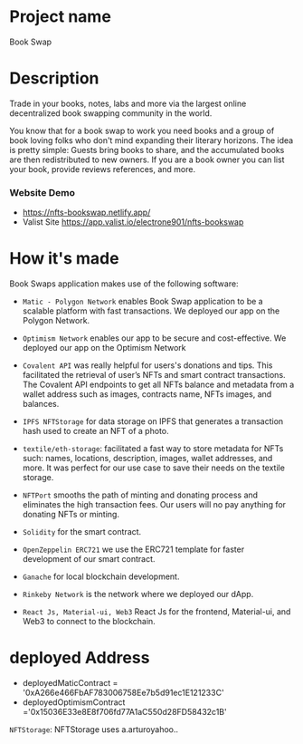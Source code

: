# Project name

Book Swap

# Description

Trade in your books, notes, labs and more via the largest online decentralized book swapping community in the world.

You know that for a book swap to work you need books and a group of book loving folks who don't mind expanding their literary horizons. The idea is pretty simple: Guests bring books to share, and the accumulated books are then redistributed to new owners.
 If you are a book owner you can list your book, provide reviews references, and more.

### Website Demo

- https://nfts-bookswap.netlify.app/
- Valist Site https://app.valist.io/electrone901/nfts-bookswap

# How it's made

Book Swaps application makes use of the following software:

- `Matic - Polygon Network` enables Book Swap application to be a scalable platform with fast transactions. We deployed our app on the Polygon Network.

- `Optimism Network` enables our app to be secure and cost-effective. We deployed our app on the Optimism Network


- `Covalent API` was really helpful for users's donations and tips. This facilitated the retrieval of user’s NFTs and smart contract transactions. The Covalent API endpoints to get all NFTs balance and metadata from a wallet address such as images, contracts name, NFTs images, and balances.

* `IPFS NFTStorage` for data storage on IPFS that generates a transaction hash used to create an NFT of a photo.

* `textile/eth-storage`: facilitated a fast way to store metadata for NFTs such: names, locations, description, images, wallet addresses, and more. It was perfect for our use case to save their needs on the textile storage.

* `NFTPort` smooths the path of minting and donating process and eliminates the high transaction fees.  Our users will no pay anything for donating NFTs or minting.


* `Solidity` for the smart contract.
* `OpenZeppelin ERC721` we use the ERC721 template for faster development of our smart contract.

* `Ganache` for local blockchain development.

* `Rinkeby Network` is the network where we deployed our dApp.

* `React Js, Material-ui, Web3` React Js for the frontend, Material-ui, and Web3 to connect to the blockchain.

# deployed Address

- deployedMaticContract = '0xA266e466FbAF783006758Ee7b5d91ec1E121233C'
- deployedOptimismContract ='0x15036E33e8E8f706fd77A1aC550d28FD58432c1B'

`NFTStorage`: NFTStorage uses a.arturoyahoo..
